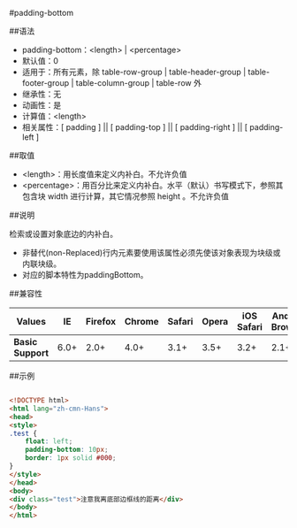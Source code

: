 #padding-bottom

##语法

- padding-bottom：&lt;length&gt; | &lt;percentage&gt;
- 默认值：0
- 适用于：所有元素，除 table-row-group | table-header-group | table-footer-group | table-column-group | table-row 外
- 继承性：无
- 动画性：是
- 计算值：&lt;length&gt;
- 相关属性：[ padding ] || [ padding-top ] || [ padding-right ] || [ padding-left ]


##取值

- &lt;length&gt;：用长度值来定义内补白。不允许负值
- &lt;percentage&gt;：用百分比来定义内补白。水平（默认）书写模式下，参照其包含块 width 进行计算，其它情况参照 height 。不允许负值


##说明

检索或设置对象底边的内补白。

- 非替代(non-Replaced)行内元素要使用该属性必须先使该对象表现为块级或内联块级。
- 对应的脚本特性为paddingBottom。


##兼容性


<table class="compatible">
<thead>
	<tr>
		<th>Values</th>
		<th>IE</th>
		<th>Firefox</th>
		<th>Chrome</th>
		<th>Safari</th>
		<th>Opera</th>
		<th>iOS Safari</th>
		<th>Android Browser</th>
		<th>Android Chrome</th>
	</tr>
</thead>
<tbody>
	<tr>
		<td><strong>Basic Support</strong></td>
		<td class="support">6.0+</td>
		<td class="support">2.0+</td>
		<td class="support">4.0+</td>
		<td class="support">3.1+</td>
		<td class="support">3.5+</td>
		<td class="support">3.2+</td>
		<td class="support">2.1+</td>
		<td class="support">18.0+</td>
	</tr>
</tbody>
</table>




##示例

```html

<!DOCTYPE html>
<html lang="zh-cmn-Hans">
<head>
<style>
.test {
	float: left;
	padding-bottom: 10px;
	border: 1px solid #000;
}
</style>
</head>
<body>
<div class="test">注意我离底部边框线的距离</div>
</body>
</html>

```
